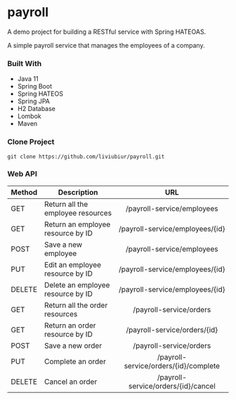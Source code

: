 # payroll
A demo project for building a RESTful service with Spring HATEOAS.

A simple payroll service that manages the employees of a company. 

### Built With
- Java 11
- Spring Boot
- Spring HATEOS
- Spring JPA
- H2 Database
- Lombok
- Maven

### Clone Project

`git clone https://github.com/liviubiur/payroll.git`


### Web API

Method | Description                 | URL          
-------| -------------------------|:-------------:
GET    | Return all the employee resources | /payroll-service/employees
GET    | Return an employee resource by ID | /payroll-service/employees/{id}
POST   | Save a new employee      | /payroll-service/employees
PUT    | Edit an employee resource by ID   | /payroll-service/employees/{id}
DELETE | Delete an employee resource by ID | /payroll-service/employees/{id}
GET    | Return all the order resources | /payroll-service/orders
GET    | Return an order resource by ID | /payroll-service/orders/{id}
POST   | Save a new order      | /payroll-service/orders
PUT    | Complete an order   | /payroll-service/orders/{id}/complete
DELETE | Cancel an order | /payroll-service/orders/{id}/cancel
